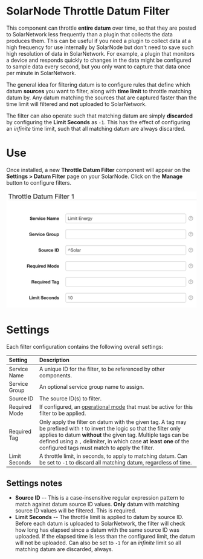 # SolarNode Throttle Datum Filter

This component can throttle **entire datum** over time, so that they are posted to SolarNetwork less
frequently than a plugin that collects the data produces them. This can be useful if you need a
plugin to collect data at a high frequency for use internally by SolarNode but don't need to save
such high resolution of data in SolarNetwork. For example, a plugin that monitors a device and
responds quickly to changes in the data might be configured to sample data every second, but you
only want to capture that data once per minute in SolarNetwork.

The general idea for filtering datum is to configure rules that define which datum **sources** you
want to filter, along with **time limit** to throttle matching datum by. Any datum matching the
sources that are captured faster than the time limit will filtered and **not** uploaded to
SolarNetwork.

The filter can also operate such that matching datum are simply **discarded** by configuring
the **Limit Seconds** as `-1`. This has the effect of configuring an _infinite_ time limit,
such that all matching datum are always discarded.

# Use

Once installed, a new **Throttle Datum Filter** component will appear on the 
**Settings > Datum Filter** page on your SolarNode. Click on the **Manage** button to configure 
filters.

<img alt="Throttle filter settings" src="docs/solarnode-throttle-filter-settings.png" width="600">

# Settings

Each filter configuration contains the following overall settings:

| Setting            | Description                                                       |
|:-------------------|:------------------------------------------------------------------|
| Service Name       | A unique ID for the filter, to be referenced by other components. |
| Service Group      | An optional service group name to assign.                         |
| Source ID          | The source ID(s) to filter.                                       |
| Required Mode      | If configured, an [operational mode](https://github.com/SolarNetwork/solarnetwork/wiki/SolarNode-Operational-Modes) that must be active for this filter to be applied. |
| Required Tag       | Only apply the filter on datum with the given tag. A tag may be prefixed with `!` to invert the logic so that the filter only applies to datum **without** the given tag. Multiple tags can be defined using a `,` delimiter, in which case **at least one** of the configured tags must match to apply the filter. |
| Limit Seconds      | A throttle limit, in seconds, to apply to matching datum. Can be set to `-1` to discard all matching datum, regardless of time. |

## Settings notes

 * **Source ID** --  This is a case-insensitive regular expression pattern to match against datum source ID values.
   **Only** datum with matching source ID values will be filtered. This is required.
 * **Limit Seconds** -- The throttle limit is applied to datum by source ID. Before each datum is uploaded
   to SolarNetwork, the filter will check how long has elapsed since a datum with the
   same source ID was uploaded. If the elapsed time is less than the configured limit,
   the datum will not be uploaded. Can also be set to `-1` for an _infinite_ limit so all
   matching datum are discarded, always.
